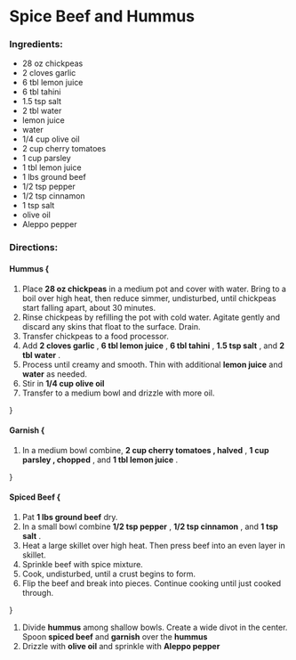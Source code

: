# Spice Beef and Hummus 

### Ingredients: 
* 28 oz chickpeas
* 2 cloves garlic
* 6 tbl lemon juice
* 6 tbl tahini
* 1.5 tsp salt
* 2 tbl water
*  lemon juice
*  water
* 1/4 cup olive oil
* 2 cup cherry tomatoes
* 1 cup parsley
* 1 tbl lemon juice
* 1 lbs ground beef
* 1/2 tsp pepper
* 1/2 tsp cinnamon
* 1 tsp salt
*  olive oil
*  Aleppo pepper

### Directions: 

#### Hummus {
1. Place **28 oz chickpeas** in a medium pot and cover with water. Bring to a boil over high heat, then reduce simmer, undisturbed, until chickpeas start falling apart, about 30 minutes. 
2. Rinse chickpeas by refilling the pot with cold water. Agitate gently and discard any skins that float to the surface. Drain. 
3. Transfer chickpeas to a food processor. 
4. Add **2 cloves garlic** , **6 tbl lemon juice** , **6 tbl tahini** , **1.5 tsp salt** , and **2 tbl water** . 
5. Process until creamy and smooth. Thin with additional **lemon juice** and **water** as needed. 
6. Stir in **1/4 cup olive oil** 
7. Transfer to a medium bowl and drizzle with more oil. 

}


#### Garnish {
1. In a medium bowl combine, **2 cup cherry tomatoes , halved** , **1 cup parsley , chopped** , and **1 tbl lemon juice** . 

}


#### Spiced Beef {
1. Pat **1 lbs ground beef** dry. 
2. In a small bowl combine **1/2 tsp pepper** , **1/2 tsp cinnamon** , and **1 tsp salt** . 
3. Heat a large skillet over high heat. Then press beef into an even layer in skillet. 
4. Sprinkle beef with spice mixture. 
5. Cook, undisturbed, until a crust begins to form. 
6. Flip the beef and break into pieces. Continue cooking until just cooked through. 

}

1. Divide **hummus** among shallow bowls. Create a wide divot in the center. Spoon **spiced beef** and **garnish** over the **hummus** 
2. Drizzle with **olive oil** and sprinkle with **Aleppo pepper** 
